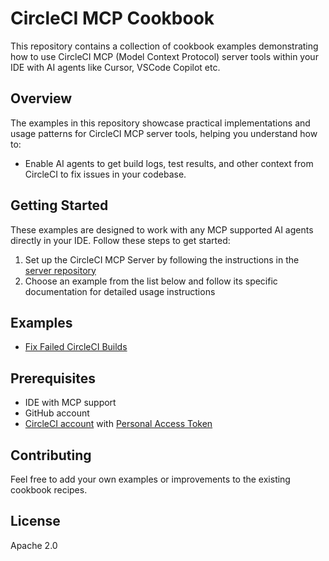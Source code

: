 # CircleCI MCP Cookbook

This repository contains a collection of cookbook examples demonstrating how to use CircleCI MCP (Model Context Protocol) server tools within your IDE with AI agents like Cursor, VSCode Copilot etc.

## Overview

The examples in this repository showcase practical implementations and usage patterns for CircleCI MCP server tools, helping you understand how to:

- Enable AI agents to get build logs, test results, and other context from CircleCI to fix issues in your codebase.

## Getting Started

These examples are designed to work with any MCP supported AI agents directly in your IDE. Follow these steps to get started:

1. Set up the CircleCI MCP Server by following the instructions in the [server repository](https://github.com/CircleCI-Public/mcp-server-circleci/?tab=readme-ov-file#getting-started)
2. Choose an example from the list below and follow its specific documentation for detailed usage instructions

## Examples

- [Fix Failed CircleCI Builds](./examples/get-build-failure-logs)

## Prerequisites

- IDE with MCP support
- GitHub account
- [CircleCI account](https://circleci.com/signup/) with [Personal Access Token](https://circleci.com/docs/managing-api-tokens/)

## Contributing

Feel free to add your own examples or improvements to the existing cookbook recipes.

## License

Apache 2.0

